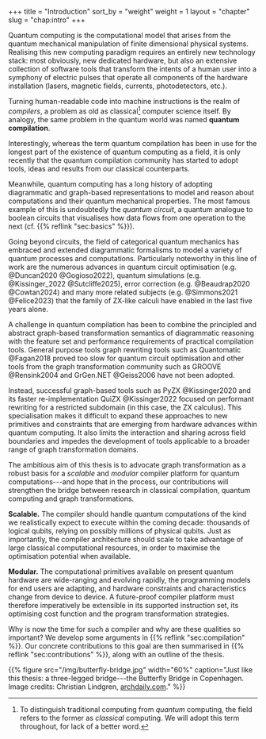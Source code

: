 +++
title = "Introduction"
sort_by = "weight"
weight = 1
layout = "chapter"
slug = "chap:intro"
+++

Quantum computing is the computational model that arises from the quantum
mechanical manipulation of finite dimensional physical systems. Realising this
new computing paradigm requires an entirely new technology stack: most
obviously, new dedicated hardware, but also an extensive collection of software
tools that transform the intents of a human user into a symphony of electric
pulses that operate all components of the hardware installation (lasers,
magnetic fields, currents, photodetectors, etc.).

Turning human-readable code into machine instructions is the realm of
_compilers_, a problem as old as classical[^classical] computer science itself.
By analogy, the same problem in the quantum world was named **quantum
compilation**.

[^classical]:
    To distinguish traditional computing from _quantum_ computing, the field
    refers to the former as _classical_ computing. We will adopt this term
    throughout, for lack of a better word.

Interestingly, whereas the term quantum compilation has been in use for the
longest part of the existence of quantum computing as a field, it is only
recently that the quantum compilation community has started to adopt tools,
ideas and results from our classical counterparts.

Meanwhile, quantum computing has a long history of adopting diagrammatic and
graph-based representations to model and reason about computations and their
quantum mechanical properties. The most famous example of this is undoubtedly
the _quantum circuit_, a quantum analogue to boolean circuits that visualises
how data flows from one operation to the next (cf.
{{% reflink "sec:basics" %}}).

Going beyond circuits, the field of categorical quantum mechanics has embraced
and extended diagrammatic formalisms to model a variety of quantum processes and
computations. Particularly noteworthy in this line of work are the numerous
advances in quantum circuit optimisation (e.g. @Duncan2020 @Gogioso2022),
quantum simulations (e.g. @Kissinger_2022 @Sutcliffe2025), error correction
(e.g. @Beaudrap2020 @Cowtan2024) and many more related subjects (e.g.
@Simmons2021 @Felice2023) that the family of ZX-like calculi have enabled in the
last five years alone.

A challenge in quantum compilation has been to combine the principled and
abstract graph-based transformation semantics of diagrammatic reasoning with the
feature set and performance requirements of practical compilation tools. General
purpose tools graph rewriting tools such as Quantomatic @Fagan2018 proved too
slow for quantum circuit optimisation and other tools from the graph
transformation community such as GROOVE @Rensink2004 and GrGen.NET @Geiss2006
have not been adopted.

Instead, successful graph-based tools such as PyZX @Kissinger2020 and its faster
re-implementation QuiZX @Kissinger2022 focused on performant rewriting for a
restricted subdomain (in this case, the ZX calculus). This specialisation makes
it difficult to expand these approaches to new primitives and constraints that
are emerging from hardware advances within quantum computing. It also limits the
interaction and sharing across field boundaries and impedes the development of
tools applicable to a broader range of graph transformation domains.

The ambitious aim of this thesis is to advocate graph transformation as a robust
basis for a _scalable_ and _modular_ compiler platform for quantum
computations---and hope that in the process, our contributions will strengthen
the bridge between research in classical compilation, quantum computing and
graph transformations.

**Scalable.** The compiler should handle quantum computations of the kind we
realistically expect to execute within the coming decade: thousands of logical
qubits, relying on possibly millions of physical qubits. Just as importantly,
the compiler architecture should scale to take advantage of large classical
computational resources, in order to maximise the optimisation potential when
available.

**Modular.** The computational primitives available on present quantum hardware
are wide-ranging and evolving rapidly, the programming models for end users are
adapting, and hardware constraints and characteristics change from device to
device. A future-proof compiler platform must therefore imperatively be
extensible in its supported instruction set, its optimising cost function and
the program transformation strategies.

Why is now the time for such a compiler and why are these qualities so
important? We develop some arguments in {{% reflink "sec:compilation" %}}. Our
concrete contributions to this goal are then summarised in
{{% reflink "sec:contributions" %}}, along with an outline of the thesis.

{{% figure src="/img/butterfly-bridge.jpg"
           width="60%"
           caption="Just like this thesis: a three-legged bridge---the Butterfly Bridge in Copenhagen. Image credits: Christian Lindgren, [archdaily.com](https://www.archdaily.com/620622/butterfly-bridge-dietmar-feichtinger-architectes)." %}}
